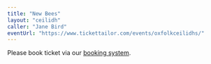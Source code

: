 ```yaml
---
title: "New Bees"
layout: "ceilidh"
caller: "Jane Bird"
eventUrl: "https://www.tickettailor.com/events/oxfolkceilidhs/"
---
```


Please book ticket via our [booking system](https://www.tickettailor.com/events/oxfolkceilidhs/).

